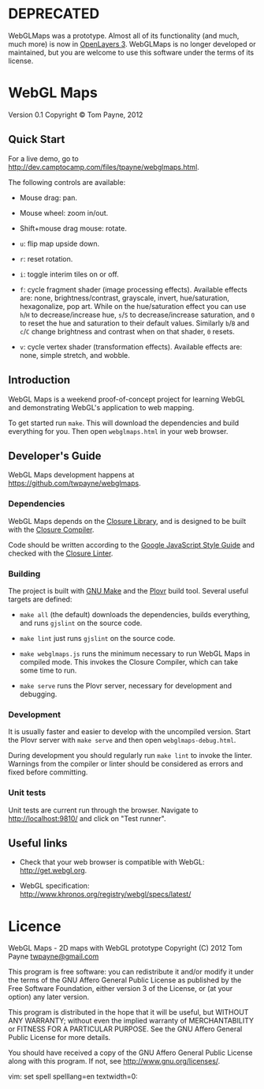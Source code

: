 DEPRECATED
==========

WebGLMaps was a prototype. Almost all of its functionality (and much, much
more) is now in [OpenLayers 3](http://openlayers.org/). WebGLMaps is no longer
developed or maintained, but you are welcome to use this software under the terms of its license.

WebGL Maps
==========

Version 0.1
Copyright &copy; Tom Payne, 2012


Quick Start
-----------

For a live demo, go to <http://dev.camptocamp.com/files/tpayne/webglmaps.html>.

The following controls are available:

* Mouse drag: pan.

* Mouse wheel: zoom in/out.

* Shift+mouse drag mouse: rotate.

* `u`: flip map upside down.

* `r`: reset rotation.

* `i`: toggle interim tiles on or off.

* `f`: cycle fragment shader (image processing effects).  Available effects are: none, brightness/contrast, grayscale, invert, hue/saturation, hexagonalize, pop art.  While on the hue/saturation effect you can use `h`/`H` to decrease/increase hue, `s`/`S` to decrease/increase saturation, and `0` to reset the hue and saturation to their default values.  Similarly `b`/`B` and `c`/`C` change brightness and contrast when on that shader, `0` resets.

* `v`: cycle vertex shader (transformation effects).  Available effects are: none, simple stretch, and wobble.


Introduction
------------

WebGL Maps is a weekend proof-of-concept project for learning WebGL and demonstrating WebGL's application to web mapping.

To get started run `make`.  This will download the dependencies and build everything for you.  Then open `webglmaps.html` in your web browser.


Developer's Guide
-----------------

WebGL Maps development happens at <https://github.com/twpayne/webglmaps>.


### Dependencies

WebGL Maps depends on the [Closure Library](http://code.google.com/closure/library/), and is designed to be built with the [Closure Compiler](http://code.google.com/closure/compiler).

Code should be written according to the [Google JavaScript Style Guide](http://google-styleguide.googlecode.com/svn/trunk/javascriptguide.xml) and checked with the [Closure Linter](http://code.google.com/closure/utilities/).

### Building

The project is built with [GNU Make](http://www.gnu.org/software/make/) and the [Plovr](http://plovr.com) build tool.  Several useful targets are defined:

* `make all` (the default) downloads the dependencies, builds everything, and runs `gjslint` on the source code.

* `make lint` just runs `gjslint` on the source code.

* `make webglmaps.js` runs the minimum necessary to run WebGL Maps in compiled mode.  This invokes the Closure Compiler, which can take some time to run.

* `make serve` runs the Plovr server, necessary for development and debugging.

### Development

It is usually faster and easier to develop with the uncompiled version.  Start the Plovr server with `make serve` and then open `webglmaps-debug.html`.

During development you should regularly run `make lint` to invoke the linter.  Warnings from the compiler or linter should be considered as errors and fixed before committing.

### Unit tests

Unit tests are current run through the browser.  Navigate to <http://localhost:9810/> and click on "Test runner".


Useful links
------------

* Check that your web browser is compatible with WebGL: <http://get.webgl.org>.

* WebGL specification: <http://www.khronos.org/registry/webgl/specs/latest/>


Licence
=======

WebGL Maps - 2D maps with WebGL prototype
Copyright (C) 2012 Tom Payne <twpayne@gmail.com>

This program is free software: you can redistribute it and/or modify it under
the terms of the GNU Affero General Public License as published by the Free
Software Foundation, either version 3 of the License, or (at your option) any
later version.

This program is distributed in the hope that it will be useful, but WITHOUT ANY
WARRANTY; without even the implied warranty of MERCHANTABILITY or FITNESS FOR A
PARTICULAR PURPOSE.  See the GNU Affero General Public License for more
details.

You should have received a copy of the GNU Affero General Public License along
with this program.  If not, see <http://www.gnu.org/licenses/>.


vim: set spell spelllang=en textwidth=0:

